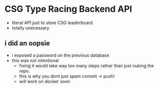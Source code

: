 # CSG Type Racing Backend API
- literal API just to store CSG leaderboard
- totally unecessary

## i did an oopsie
- i exposed a password on the previous database
- this was not intentional
    - fixing it would take way too many steps rather than just nuking the repo.
    - this is why you dont just spam commit -> push!
    - will work on docker soon